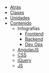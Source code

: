 * <a href="javascript:history.back()">Atrás</a>
* [Clases](/curso/#diplomatura-en-desarrollo-web)
* [Unidades](/u/)
* [Contenido](/c/)
  * Infografías
    * [Frontend](/c/frontend-roadmap.md)
    * [Backend](/c/backend-roadmap.md)
    * [Dev Ops](/c/devops-roadmap.md)
  * [AngularJS](/c/angularjs/)
  * [CSS](/c/css/)
  * [jQuery](/c/jquery/)
  * [JS](/c/js/)
